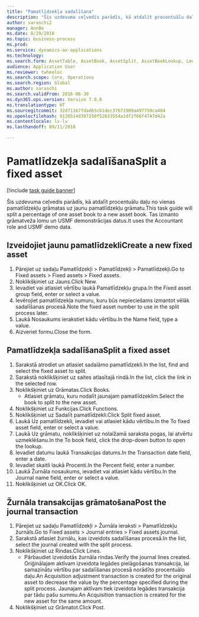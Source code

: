 ```yaml
--- 
title: "Pamatlīdzekļa sadalīšana"
description: "Šis uzdevuma ceļvedis parādīs, kā atdalīt procentuālu daļu no vienas pamatlīdzekļu grāmatas uz jaunu pamatlīdzekļu grāmatu."
author: saraschi2
manager: AnnBe
ms.date: 8/29/2018
ms.topic: business-process
ms.prod: 
ms.service: dynamics-ax-applications
ms.technology: 
ms.search.form: AssetTable, AssetBook, AssetSplit, AssetBookLookup, LedgerJournalTable, LedgerJournalTransAsset
audience: Application User
ms.reviewer: twheeloc
ms.search.scope: Core, Operations
ms.search.region: Global
ms.author: saraschi
ms.search.validFrom: 2016-06-30
ms.dyn365.ops.version: Version 7.0.0
ms.translationtype: HT
ms.sourcegitcommit: 32d71167fdad65cb1dec37671999a497759ca484
ms.openlocfilehash: 9126514d397250f52633554a1df2f66f4747d42a
ms.contentlocale: lv-lv
ms.lasthandoff: 09/11/2018

---
```

# <a name="split-a-fixed-asset"></a><span data-ttu-id="1e852-103">Pamatlīdzekļa sadalīšana</span><span class="sxs-lookup"><span data-stu-id="1e852-103">Split a fixed asset</span></span>

[!include [task guide banner](../../includes/task-guide-banner.md)]

<span data-ttu-id="1e852-104">Šis uzdevuma ceļvedis parādīs, kā atdalīt procentuālu daļu no vienas pamatlīdzekļu grāmatas uz jaunu pamatlīdzekļu grāmatu.</span><span class="sxs-lookup"><span data-stu-id="1e852-104">This task guide will split a percentage of one asset book to a new asset book.</span></span>  <span data-ttu-id="1e852-105">Tas izmanto grāmatveža lomu un USMF demonstrācijas datus.</span><span class="sxs-lookup"><span data-stu-id="1e852-105">It uses the Accountant role and USMF demo data.</span></span>


## <a name="create-a-new-fixed-asset"></a><span data-ttu-id="1e852-106">Izveidojiet jaunu pamatlīdzekli</span><span class="sxs-lookup"><span data-stu-id="1e852-106">Create a new fixed asset</span></span>
1. <span data-ttu-id="1e852-107">Pārejiet uz sadaļu Pamatlīdzekļi > Pamatlīdzekļi > Pamatlīdzekļi.</span><span class="sxs-lookup"><span data-stu-id="1e852-107">Go to Fixed assets > Fixed assets > Fixed assets.</span></span>
2. <span data-ttu-id="1e852-108">Noklikšķiniet uz Jauns.</span><span class="sxs-lookup"><span data-stu-id="1e852-108">Click New.</span></span>
3. <span data-ttu-id="1e852-109">Ievadiet vai atlasiet vērtību laukā Pamatlīdzekļu grupa.</span><span class="sxs-lookup"><span data-stu-id="1e852-109">In the Fixed asset group field, enter or select a value.</span></span>
4. <span data-ttu-id="1e852-110">Ievērojiet pamatlīdzekļa numuru, kuru būs nepieciešams izmantot vēlāk sadalīšanas procesā.</span><span class="sxs-lookup"><span data-stu-id="1e852-110">Note the fixed asset number to use in the split process later.</span></span>
5. <span data-ttu-id="1e852-111">Laukā Nosaukums ierakstiet kādu vērtību.</span><span class="sxs-lookup"><span data-stu-id="1e852-111">In the Name field, type a value.</span></span>
6. <span data-ttu-id="1e852-112">Aizveriet formu.</span><span class="sxs-lookup"><span data-stu-id="1e852-112">Close the form.</span></span>

## <a name="split-a-fixed-asset"></a><span data-ttu-id="1e852-113">Pamatlīdzekļa sadalīšana</span><span class="sxs-lookup"><span data-stu-id="1e852-113">Split a fixed asset</span></span>
1. <span data-ttu-id="1e852-114">Sarakstā atrodiet un atlasiet sadalāmo pamatlīdzekli.</span><span class="sxs-lookup"><span data-stu-id="1e852-114">In the list, find and select the fixed asset to split.</span></span>
2. <span data-ttu-id="1e852-115">Sarakstā noklikšķiniet uz saites atlasītajā rindā.</span><span class="sxs-lookup"><span data-stu-id="1e852-115">In the list, click the link in the selected row.</span></span>
3. <span data-ttu-id="1e852-116">Noklikšķiniet uz Grāmatas.</span><span class="sxs-lookup"><span data-stu-id="1e852-116">Click Books.</span></span>
    * <span data-ttu-id="1e852-117">Atlasiet grāmatu, kuru nodalīt jaunajam pamatlīdzeklim.</span><span class="sxs-lookup"><span data-stu-id="1e852-117">Select the book to split to the new asset.</span></span>  
4. <span data-ttu-id="1e852-118">Noklikšķiniet uz Funkcijas.</span><span class="sxs-lookup"><span data-stu-id="1e852-118">Click Functions.</span></span>
5. <span data-ttu-id="1e852-119">Noklikšķiniet uz Sadalīt pamatlīdzekli.</span><span class="sxs-lookup"><span data-stu-id="1e852-119">Click Split fixed asset.</span></span>
6. <span data-ttu-id="1e852-120">Laukā Uz pamatlīdzekli, ievadiet vai atlasiet kādu vērtību.</span><span class="sxs-lookup"><span data-stu-id="1e852-120">In the To fixed asset field, enter or select a value.</span></span>
7. <span data-ttu-id="1e852-121">Laukā Uz grāmatu, noklikšķiniet uz nolaižamā saraksta pogas, lai atvērtu uzmeklēšanu.</span><span class="sxs-lookup"><span data-stu-id="1e852-121">In the To book field, click the drop-down button to open the lookup.</span></span>
8. <span data-ttu-id="1e852-122">Ievadiet datumu laukā Transakcijas datums.</span><span class="sxs-lookup"><span data-stu-id="1e852-122">In the Transaction date field, enter a date.</span></span>
9. <span data-ttu-id="1e852-123">Ievadiet skaitli laukā Procenti.</span><span class="sxs-lookup"><span data-stu-id="1e852-123">In the Percent field, enter a number.</span></span>
10. <span data-ttu-id="1e852-124">Laukā Žurnāla nosaukums, ievadiet vai atlasiet kādu vērtību.</span><span class="sxs-lookup"><span data-stu-id="1e852-124">In the Journal name field, enter or select a value.</span></span>
11. <span data-ttu-id="1e852-125">Noklikšķiniet uz OK.</span><span class="sxs-lookup"><span data-stu-id="1e852-125">Click OK.</span></span>

## <a name="post-the-journal-transaction"></a><span data-ttu-id="1e852-126">Žurnāla transakcijas grāmatošana</span><span class="sxs-lookup"><span data-stu-id="1e852-126">Post the journal transaction</span></span>
1. <span data-ttu-id="1e852-127">Pārejiet uz sadaļu Pamatlīdzekļi > Žurnāla ieraksti > Pamatlīdzekļu žurnāls.</span><span class="sxs-lookup"><span data-stu-id="1e852-127">Go to Fixed assets > Journal entries > Fixed assets journal.</span></span>
2. <span data-ttu-id="1e852-128">Sarakstā atlasiet žurnālu, kas izveidots sadalīšanas procesā.</span><span class="sxs-lookup"><span data-stu-id="1e852-128">In the list, select the journal created with the split process.</span></span>
3. <span data-ttu-id="1e852-129">Noklikšķiniet uz Rindas.</span><span class="sxs-lookup"><span data-stu-id="1e852-129">Click Lines.</span></span>
    * <span data-ttu-id="1e852-130">Pārbaudiet izveidotās žurnāla rindas.</span><span class="sxs-lookup"><span data-stu-id="1e852-130">Verify the journal lines created.</span></span>  <span data-ttu-id="1e852-131">Oriģinālajam aktīvam izveidota Iegādes pielāgošanas transakcija, lai samazinātu vērtību par sadalīšanas procesā norādīto procentuālo daļu.</span><span class="sxs-lookup"><span data-stu-id="1e852-131">An Acquisition adjustment transaction is created for the original asset to decrease the value by the percentage specified during the split process.</span></span>  <span data-ttu-id="1e852-132">Jaunajam aktīvam tiek izveidota Iegādes transakcija par tādu pašu summu.</span><span class="sxs-lookup"><span data-stu-id="1e852-132">An Acquisition transaction is created for the new asset for the same amount.</span></span>  
4. <span data-ttu-id="1e852-133">Noklikšķiniet uz Grāmatot.</span><span class="sxs-lookup"><span data-stu-id="1e852-133">Click Post.</span></span>


